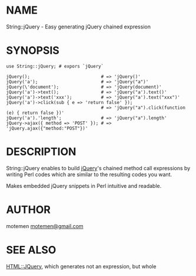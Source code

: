 # NAME

String::jQuery - Easy generating jQuery chained expression

# SYNOPSIS

    use String::jQuery; # expors `jQuery`

    jQuery();                           # => 'jQuery()'
    jQuery('a');                        # => 'jQuery("a")'
    jQuery(\'document');                # => 'jQuery(document)'
    jQuery('a')->text();                # => 'jQuery("a').text()'
    jQuery('a')->text('xxx');           # => 'jQuery("a').text("xxx")'
    jQuery('a')->click(sub { e => 'return false' });
                                        # => 'jQuery("a").click(function (e) { return false })'
    jQuery('a').'length';               # => 'jQuery("a").length'
    jQuery->ajax({ method => 'POST' }); # => 'jQuery.ajax({"method:"POST"})'

# DESCRIPTION

String::jQuery enables to build [jQuery](http://jquery.com/)'s chained method call expressions
by writing Perl codes which are similar to the resulting codes you want.

Makes embedded jQuery snippets in Perl intuitive and readable.

# AUTHOR

motemen <motemen@gmail.com>

# SEE ALSO

[HTML::JQuery](http://search.cpan.org/perldoc?HTML::JQuery), which generates not an expression, but whole <script> tag

# LICENSE

This library is free software; you can redistribute it and/or modify
it under the same terms as Perl itself.